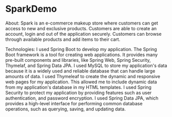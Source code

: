# SparkDemo

About:
Spark is an e-commerce makeup store where customers can get access to new and exclusive products. Customers are able to create an account, login and out of the application securely. Customers can browse through available products and add items to their cart. 

Technologies:
I used Spring Boot to develop my application. The Spring Boot framework is a tool for creating web applications. It provides many pre-built components and libraries, like Spring Web, Spring Security, Thymelaf, and Spring Data JPA. 
I used MySQL to store my application's data because it is a widely used and reliable database that can handle large amounts of data.
I used Thymeleaf to create the dynamic and responsive web pages for my application. This allowed me to include dynamic data from my application's database in my HTML templates.
I used Spring Security to protect my application by providing features such as user authentication, and password encryption.
I used Spring Data JPA, which provides a high-level interface for performing common database operations, such as querying, saving, and updating data.


